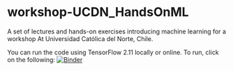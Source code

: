 # workshop-UCDN_HandsOnML
A set of lectures and hands-on exercises introducing machine learning for a workshop At Universidad Católica del Norte, Chile.

You can run the code using TensorFlow 2.11 locally or online. To run, click on the following: [![Binder](https://mybinder.org/badge_logo.svg)](https://mybinder.org/v2/gh/alexbooth92/workshop-UCDN_HandsOnML.git/main)
